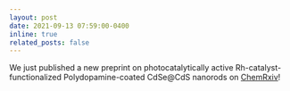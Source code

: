```yaml
---
layout: post
date: 2021-09-13 07:59:00-0400
inline: true
related_posts: false
---
```


We just published a new preprint on photocatalytically active Rh-catalyst-functionalized Polydopamine-coated CdSe@CdS nanorods on [ChemRxiv](https://doi.org/10.33774/chemrxiv-2021-5568h)!
